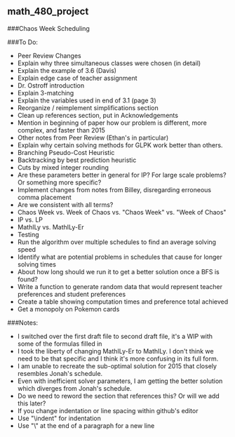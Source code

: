 ## math_480_project
###Chaos Week Scheduling

###To Do:

* Peer Review Changes
 * Explain why three simultaneous classes were chosen (in detail)
 * Explain the example of 3.6 (Davis)
 * Explain edge case of teacher assignment
 * Dr. Ostroff introduction
 * Explain 3-matching
 * Explain the variables used in end of 3.1 (page 3)
 * Reorganize / reimplement simplifications section
 * Clean up references section, put in Acknowledgements
  * Mention in beginning of paper how our problem is different, more complex, and faster than 2015
 * Other notes from Peer Review (Ethan's in particular)
* Explain why certain solving methods for GLPK work better than others.
 * Branching Pseudo-Cost Heuristic
 * Backtracking by best prediction heuristic
 * Cuts by mixed integer rounding
 * Are these parameters better in general for IP? For large scale problems? Or something more specific?
* Implement changes from notes from Billey, disregarding erroneous comma placement
* Are we consistent with all terms?
 * Chaos Week vs. Week of Chaos vs. "Chaos Week" vs. "Week of Chaos"
 * IP vs. LP
 * MathILy vs. MathILy-Er
* Testing
 * Run the algorithm over multiple schedules to find an average solving speed
 * Identify what are potential problems in schedules that cause for longer solving times
 * About how long should we run it to get a better solution once a BFS is found?
 * Write a function to generate random data that would represent teacher preferences and student preferences
 * Create a table showing computation times and preference total achieved
 * Get a monopoly on Pokemon cards

###Notes:
* I switched over the first draft file to second draft file, it's a WIP with some of the formulas filled in
* I took the liberty of changing MathILy-Er to MathILy. I don't think we need to be that specific and I think it's more confusing in its full form.
* I am unable to recreate the sub-optimal solution for 2015 that closely resembles Jonah's schedule.
 * Even with inefficient solver parameters, I am getting the better solution which diverges from Jonah's schedule.
 * Do we need to reword the section that references this? Or will we add this later?
* If you change indentation or line spacing within github's editor
 * Use "\indent" for indentation
 * Use "\\\" at the end of a paragraph for a new line

